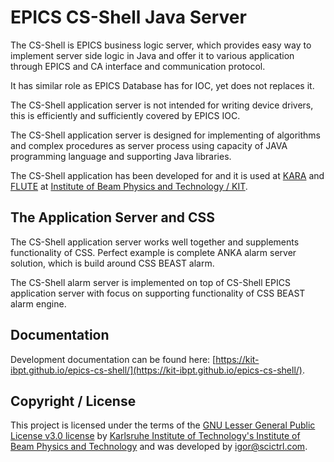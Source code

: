 # EPICS CS-Shell Java Server

The CS-Shell is EPICS business logic server, which provides easy way to implement server side logic in Java and offer it to various application through EPICS and CA interface and communication protocol. 

It has similar role as EPICS Database has for IOC, yet does not replaces it. 

The CS-Shell application server is not intended for writing device drivers, this is efficiently and sufficiently covered by EPICS IOC. 

The CS-Shell application server is designed for implementing of algorithms and complex procedures as server process using capacity of JAVA programming language and supporting Java libraries.

The CS-Shell application has been developed for and it is used at [KARA](https://www.ibpt.kit.edu/kara.php) and [FLUTE](https://www.ibpt.kit.edu/flute.php) at [Institute of Beam Physics and Technology / KIT](https://www.ibpt.kit.edu/).

## The Application Server and CSS

The CS-Shell application server works well together and supplements functionality of CSS. Perfect example is complete ANKA alarm server solution, which is build around CSS BEAST alarm.

The CS-Shell alarm server is implemented on top of CS-Shell EPICS application server with focus on supporting functionality of CSS BEAST alarm engine.

## Documentation

Development documentation can be found here: [https://kit-ibpt.github.io/epics-cs-shell/](https://kit-ibpt.github.io/epics-cs-shell/).

## Copyright / License

This project is licensed under the terms of the [GNU Lesser General Public License v3.0 license](LICENSE) by 
[Karlsruhe Institute of Technology's Institute of Beam Physics and Technology](https://www.ibpt.kit.edu/) 
and was developed by [igor@scictrl.com](http://scictrl.org).
